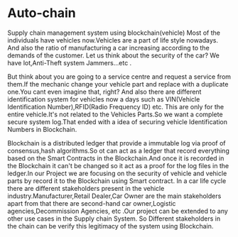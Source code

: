 # Auto-chain
Supply chain management system using blockchain(vehicle)
Most of the individuals have vehicles now.Vehicles are a part of life style nowadays.
And also the ratio of manufacturing a car increasing according to the demands of the customer. Let us think about the security of the car? We have lot,Anti-Theft system Jammers...etc .

But think about you are going to a service centre and request a service from them.If the mechanic change your vehicle part and replace with a duplicate one.You cant even imagine that, right? And also there are different identification system for vehicles now a days such as VIN(Vehicle Identification Number),RFID(Radio Frequency ID) etc. This are only for the entire vehicle.It's not related to the Vehicles Parts.So we want a complete secure system log.That ended with a idea of securing vehicle Identification Numbers in Blockchain.

Blockchain is a distributed ledger that provide a immutable log via proof of consensus,hash algorithms.So ot can act as a ledger that record everything based on the Smart Contracts in the Blockchain.And once it is recorded in the Blockchain it can't be changed so it act as a proof for the log files in the ledger.In our Project we are focusing on the security of vehicle and vehicle parts by record it to the Blockchain using Smart contract.
In a car life cycle there are different stakeholders present in the vehicle industry.Manufacturer,Retail Dealer,Car Owner are the main stakeholders apart from that there are second-hand car owner,Logistic agencies,Decommission Agencies, etc .Our project can be extended to any other use cases in the Supply chain System. So Different stakeholders in the chain can be verify this legitimacy of the system using Blockchain. 
